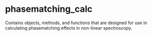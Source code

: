 # phasematching_calc

Contains objects, methods, and functions that are designed for use in calculating phasematching effects in non-linear spectroscopy.

